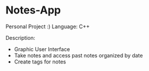 # Notes-App
Personal Project :)
Language: C++

Description:
- Graphic User Interface
- Take notes and access past notes organized by date
- Create tags for notes
